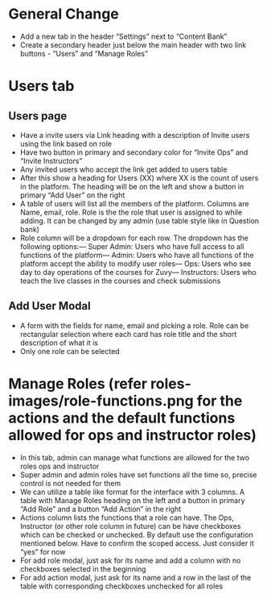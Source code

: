 # General Change

- Add a new tab in the header “Settings” next to “Content Bank”
- Create a secondary header just below the main header with two link buttons - “Users” and “Manage Roles”

# Users tab

## Users page

- Have a invite users via Link heading with a description of Invite users using the link based on role
- Have two button in primary and secondary color for “Invite Ops” and “Invite Instructors”
- Any invited users who accept the link get added to users table
- After this show a heading for Users (XX) where XX is the count of users in the platform. The heading will be on the left and show a button in primary “Add User” on the right
- A table of users will list all the members of the platform. Columns are Name, email, role. Role is the the role that user is assigned to while adding. It can be changed by any admin (use table style like in Question bank)
- Role column will be a dropdown for each row. The dropdown has the following options:— Super Admin: Users who have full access to all functions of the platform— Admin: Users who have all functions of the platform accept the ability to modify user roles— Ops: Users who see day to day operations of the courses for Zuvy— Instructors: Users who teach the live classes in the courses and check submissions

## Add User Modal

- A form with the fields for name, email and picking a role. Role can be rectangular selection where each card has role title and the short description of what it is
- Only one role can be selected

# Manage Roles (refer roles-images/role-functions.png for the actions and the default functions allowed for ops and instructor roles)

- In this tab, admin can manage what functions are allowed for the two roles ops and instructor
- Super admin and admin roles have set functions all the time so, precise control is not needed for them
- We can utilize a table like format for the interface with 3 columns. A table with Manage Roles heading on the left and a button in primary “Add Role” and a button “Add Action” in the right
- Actions column lists the functions that a role can have. The Ops, Instructor (or other role column in future) can be have checkboxes which can be checked or unchecked. By default use the configuration mentioned below. Have to confirm the scoped access. Just consider it “yes” for now
- For add role modal, just ask for its name and add a column with no checkboxes selected in the beginning
- For add action modal, just ask for its name and a row in the last of the table with corresponding checkboxes unchecked for all roles
